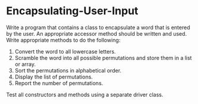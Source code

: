 # Encapsulating-User-Input
Write a program that contains a class to encapsulate a word that is entered by the user. An appropriate accessor method should be written and used. Write appropriate methods to do the following:

 1. Convert the word to all lowercase letters.
 2. Scramble the word into all possible permutations and store them in a list or array.
 3. Sort the permutations in alphabetical order.
 4. Display the list of permutations.
 5. Report the number of permutations.

Test all constructors and methods using a separate driver class.
